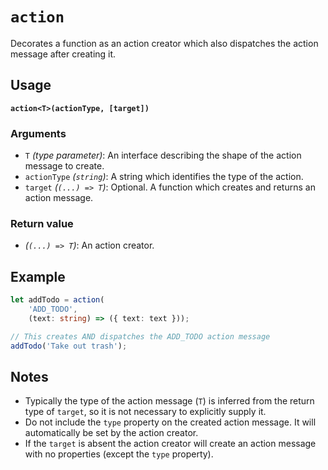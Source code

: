 # `action`

Decorates a function as an action creator which also dispatches the action message after creating it.

## Usage

**`action<T>(actionType, [target])`**

### Arguments

* `T` *(type parameter)*: An interface describing the shape of the action message to create.
* `actionType` *(`string`)*: A string which identifies the type of the action.
* `target` *(`(...) => T`)*: Optional. A function which creates and returns an action message.

### Return value

* *(`(...) => T`)*: An action creator.

## Example

```typescript
let addTodo = action(
    'ADD_TODO',
    (text: string) => ({ text: text }));

// This creates AND dispatches the ADD_TODO action message
addTodo('Take out trash');
```

## Notes

* Typically the type of the action message (`T`) is inferred from the return type of `target`, so it is not necessary to explicitly supply it.
* Do not include the `type` property on the created action message.  It will automatically be set by the action creator.
* If the `target` is absent the action creator will create an action message with no properties (except the `type` property).
